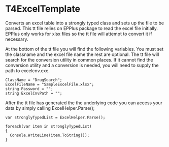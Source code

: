 T4ExcelTemplate
===============

Converts an excel table into a strongly typed class and sets up the file to be parsed. This tt file relies on EPPlus
package to read the excel file initially. EPPlus only works for xlsx files so the tt file will attempt to convert it
if necessary.

At the bottom of the tt file you will find the following variables. You must set the classname and the excel file name
the rest are optional. The tt file will search for the conversion utility in common places. If it cannot find the 
conversion utility and a conversion is needed, you will need to supply the path to excelcnv.exe.

    ClassName = "DrugSearch";
    ExcelFileName = "SampleExcelFile.xlsx";
    string Password = "";
    string ExcelCnvPath = "";


After the tt file has generated the the underlying code you can access your data by simply calling ExcelHelper.Parse();
    
    var stronglyTypedList = ExcelHelper.Parse();
    
    foreach(var item in stronglyTypedList) 
    {
      Console.WriteLine(item.ToString());
    }

   
